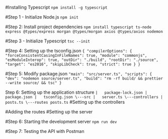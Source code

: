 #Installing Typescript
`npm install -g typescript`

#Step 1 - Initialize Node.js
`npm init`

#Step 2: Install project dependencies
`npm install typescript ts-node express @types/express morgan @types/morgan axios @types/axios nodemon`

#Step 3 - Initialize Typescript
`tsc --init`

#Step 4: Setting up the tsconfig.json
`
{
    "compilerOptions": {
        "forceConsistentCasingInFileNames": true,
        "module": "commonjs",
        "esModuleInterop": true,
        "outDir": "./build",
        "rootDir": "./source",
        "target": "es2016",
        "skipLibCheck": true,
        "strict": true
    }
}
`

#Step 5: Modify package.json
`
"main": "src/server.ts",
"scripts": {
    "dev": "nodemon source/server.ts",
    "build": "rm -rf build/ && prettier --write source/ && tsc"
}
`

Step 6: Setting up the application structure
`
|   package-lock.json
|   package.json
|   tsconfig.json
\---src
    |   server.ts
    \---controllers
    |       posts.ts
    \---routes
            posts.ts
`
#Setting up the controllers

#Adding the routes
#Setting up the server

#Step 6: Starting the development server
`npm run dev`


#Step 7: Testing the API with Postman

